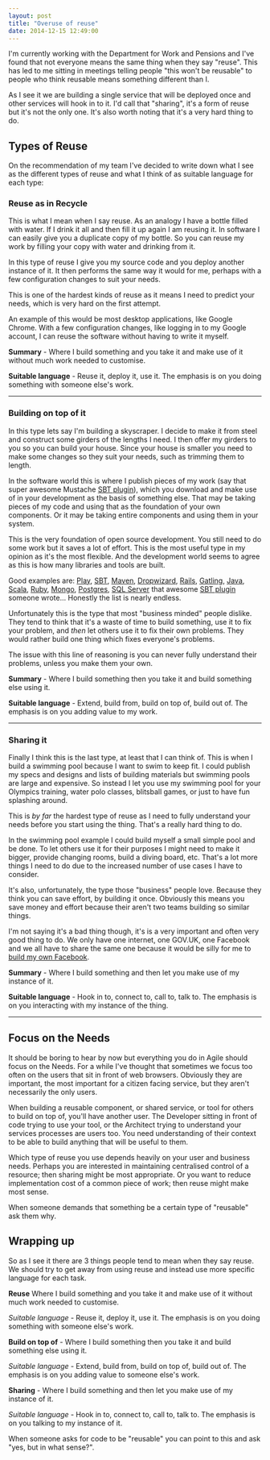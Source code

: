 ```yaml
---
layout: post
title: "Overuse of reuse"
date: 2014-12-15 12:49:00
---
```


I'm currently working with the Department for Work and Pensions and I've found
that not everyone means the same thing when they say "reuse". This has led to me
sitting in meetings telling people "this won't be reusable" to people who think
reusable means something different than I.

As I see it we are building a single service that will be deployed once and
other services will hook in to it. I'd call that "sharing", it's a form of reuse
but it's not the only one. It's also worth noting that it's a very hard thing
to do.

<!--more-->

## Types of Reuse

On the recommendation of my team I've decided to write down what I see as the
different types of reuse and what I think of as suitable language for each type:

### Reuse as in Recycle

This is what I mean when I say reuse. As an analogy I have a bottle filled with
water. If I drink it all and then fill it up again I am reusing it. In software
I can easily give you a duplicate copy of my bottle. So you can reuse my work
by filling your copy with water and drinking from it.

In this type of reuse I give you my source code and you deploy another instance
of it. It then performs the same way it would for me, perhaps with a few
configuration changes to suit your needs.

This is one of the hardest kinds of reuse as it means I need to predict your
needs, which is very hard on the first attempt.

An example of this would be most desktop applications, like Google Chrome. With
a few configuration changes, like logging in to my Google account, I can reuse
the software without having to write it myself.

**Summary** - Where I build something and you take it and make use of it without
much work needed to customise.

**Suitable language** - Reuse it, deploy it, use it.
The emphasis is on you doing something with someone else's work.

----

### Building on top of it

In this type lets say I'm building a skyscraper. I decide to make it from steel
and construct some girders of the lengths I need. I then offer my girders to you
so you can build your house. Since your house is smaller you need to make some
changes so they suit your needs, such as trimming them to length.

In the software world this is where I publish pieces of my work (say that
super awesome Mustache [SBT plugin]), which you download and make use of in your
development as the basis of something else. That may be taking pieces of my code
and using that as the foundation of your own components. Or it may be taking
entire components and using them in your system.

This is the very foundation of open source development. You still need to do some
work but it saves a lot of effort. This is the most useful type in my opinion as
it's the most flexible. And the development world seems to agree as this is how
many libraries and tools are built.

Good examples are: [Play], [SBT], [Maven], [Dropwizard], [Rails], [Gatling],
[Java], [Scala], [Ruby], [Mongo], [Postgres], [SQL Server] that awesome
[SBT plugin] someone wrote... Honestly the list is nearly endless.

Unfortunately this is the type that most "business minded" people dislike. They
tend to think that it's a waste of time to build something, use it to fix your
problem, and *then* let others use it to fix their own problems. They would
rather build one thing which fixes everyone's problems.

The issue with this line of reasoning is you can never fully understand their
problems, unless you make them your own.

**Summary** - Where I build something then you take it and build something else
using it.

**Suitable language** - Extend, build from, build on top of, build out of.
The emphasis is on you adding value to my work.

----

### Sharing it

Finally I think this is the last type, at least that I can think of. This is when
I build a swimming pool because I want to swim to keep fit. I could publish my
specs and designs and lists of building materials but swimming pools are large
and expensive. So instead I let you use my swimming pool for your Olympics
training, water polo classes, blitsball games, or just to have fun splashing
around.

This is *by far* the hardest type of reuse as I need to fully understand your
needs before you start using the thing. That's a really hard thing to do.

In the swimming pool example I could build myself a small simple pool and be
done. To let others use it for their purposes I might need to make it bigger,
provide changing rooms, build a diving board, etc. That's a lot more things I
need to do due to the increased number of use cases I have to consider.

It's also, unfortunately, the type those "business" people love. Because they
think you can save effort, by building it once. Obviously this means you save
money and effort because their aren't two teams building so similar things.

I'm not saying it's a bad thing though, it's is a very important and often very
good thing to do. We only have one internet, one GOV.UK, one Facebook and we all
have to share the same one because it would be silly for me to
[build my own Facebook].

**Summary** - Where I build something and then let you make use of my instance
of it.

**Suitable language** - Hook in to, connect to, call to, talk to.
The emphasis is on you interacting with my instance of the thing.

----

## Focus on the Needs

It should be boring to hear by now but everything you do in Agile should focus
on the Needs. For a while I've thought that sometimes we focus too often on the
users that sit in front of web browsers. Obviously they are important, the most
important for a citizen facing service, but they aren't necessarily the only
users.

When building a reusable component, or shared service, or tool for others to
build on top of, you'll have another user. The Developer sitting in front of
code trying to use your tool, or the Architect trying to understand your
services processes are users too. You need understanding of their context to
be able to build anything that will be useful to them.

Which type of reuse you use depends heavily on your user and business needs.
Perhaps you are interested in maintaining centralised control of a resource;
then sharing might be most appropriate. Or you want to reduce implementation
cost of a common piece of work; then reuse might make most sense.

When someone demands that something be a certain type of "reusable" ask them
why.


## Wrapping up

So as I see it there are 3 things people tend to mean when they say reuse. We
should try to get away from using reuse and instead use more specific language
for each task.

**Reuse** Where I build something and you take it and make use of it without
much work needed to customise.

*Suitable language* - Reuse it, deploy it, use it.
The emphasis is on you doing something with someone else's work.


**Build on top of** - Where I build something then you take it and build
something else using it.

*Suitable language* - Extend, build from, build on top of, build out of.
The emphasis is on you adding value to someone else's work.


**Sharing** - Where I build something and then let you make use of my instance
of it.

*Suitable language* - Hook in to, connect to, call to, talk to.
The emphasis is on you talking to my instance of it.

When someone asks for code to be "reusable" you can point to this and ask
"yes, but in what sense?".


[build my own Facebook]: http://www.Ihave50dollars.com
[Play]: https://www.playframework.com/
[SBT]: http://www.scala-sbt.org/
[Maven]: http://maven.apache.org/
[Dropwizard]: http://dropwizard.io/
[Rails]: http://rubyonrails.org/
[Gatling]: http://gatling.io/
[Java]: http://www.java.com/en/
[Scala]: http://www.scala-lang.org/
[Ruby]: https://www.ruby-lang.org/en/
[Mongo]: http://www.mongodb.org/
[Postgres]: http://www.postgresql.org/
[SQL Server]: http://www.microsoft.com/en-gb/server-cloud/products/sql-server/
[SBT plugin]: https://github.com/michaeldfallen/sbt-mustache
